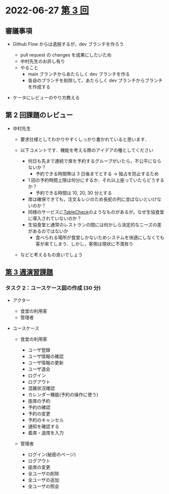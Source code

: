 # 2022-06-27 [第 3 回](http://ws.cs.kobe-u.ac.jp/~masa-n/lecture/tokuronI/week3/index.html)

## 審議事項

- Github Flow からは逸脱するが，dev ブランチを作ろう

  - pull request の changes を成果にしたいため
  - 中村先生のお許し有り
  - やること
    - main ブランチからあたらしく dev ブランチを作る
    - 各自のブランチを削除して，あたらしく dev ブランチからブランチを作成する

- ケータにレビューのやり方教える

## 第 2 回課題のレビュー

- 中村先生

  - 要求仕様としてわかりやすくしっかり書かれていると思います．

  - 以下コメントです．機能を考える際のアイデアの種としてください

    - 何日も先まで連続で席を予約するグループがいたら，不公平にならないか？
      - 予約できる時間帯は 3 日後までとする -> 独占を防止するため
    - 1 回の予約時間上限は何分にするか．それ以上座っていたらどうするか？
      - 予約できる時間は 10, 20, 30 分とする
    - 席は確保できても，注文＆レジのため長蛇の列に並ばないといけないのか？
    - 同様のサービスに[TableCheck](https://www.tablecheck.com/ja/japan)のようなものがあるが，なぜ生協食堂に導入されていないのか？
    - 生協食堂と通常のレストランの間には何かしら決定的なニーズの差があるのではないか
      - 食べられる場所が食堂しかないためシステムを快適にしなくても客が来てしまう．しかし，客側は現状に不満有り

  - などと考えるもの良いでしょう

## [第 3 週演習課題](http://ws.cs.kobe-u.ac.jp/~masa-n/lecture/tokuronI/week3/work3.html)

### タスク 2：ユースケース図の作成 (30 分)

- アクター

  - 食堂の利用客
  - 管理者

- ユースケース

  - 食堂の利用客

    - ユーザ登録
    - ユーザ情報の確認
    - ユーザ情報の更新
    - ユーザ退会
    - ログイン
    - ログアウト
    - 混雑状況確認
    - カレンダー機能(予約の操作に使う)
    - 座席の予約
    - 予約の確認
    - 予約の変更
    - 予約のキャンセル
    - 通知を確認する
    - 着席・退席を入力

  - 管理者
    - ログイン(秘密のページ)
    - ログアウト
    - 座席の変更
    - 全ユーザの削除
    - 全ユーザの追加
    - 全ユーザの照会
